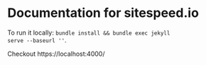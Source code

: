 Documentation for sitespeed.io
================


To run it locally: <code>bundle install && bundle exec jekyll serve --baseurl ''</code>. 

Checkout https://localhost:4000/
